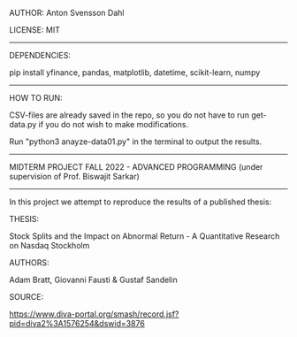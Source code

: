 AUTHOR: Anton Svensson Dahl

LICENSE: MIT

---------------------------------------------------------------------------------------------

DEPENDENCIES:

pip install yfinance, pandas, matplotlib, datetime, scikit-learn, numpy


---------------------------------------------------------------------------------------------

HOW TO RUN:

CSV-files are already saved in the repo, so you do not have to run get-data.py if you do not wish to make modifications.

Run "python3 anayze-data01.py" in the terminal to output the results.

---------------------------------------------------------------------------------------------

MIDTERM PROJECT FALL 2022 - ADVANCED PROGRAMMING (under supervision of Prof. Biswajit Sarkar)

---------------------------------------------------------------------------------------------


In this project we attempt to reproduce the results of a published thesis:

THESIS:

Stock Splits and the Impact on Abnormal Return - A Quantitative Research on Nasdaq Stockholm

AUTHORS:

Adam Bratt, Giovanni Fausti & Gustaf Sandelin

SOURCE:

https://www.diva-portal.org/smash/record.jsf?pid=diva2%3A1576254&dswid=3876